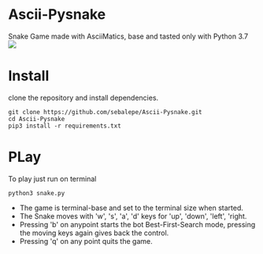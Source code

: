 # Ascii-Pysnake
Snake Game made with AsciiMatics, base and tasted only with Python 3.7
![](https://github.com/Your_Repository_Name/files/assets/bot_game.gif.gif)

# Install
clone the repository and install dependencies.
```
git clone https://github.com/sebalepe/Ascii-Pysnake.git
cd Ascii-Pysnake
pip3 install -r requirements.txt
```
# PLay
To play just run on terminal
```
python3 snake.py
```

- The game is terminal-base and set to the terminal size when started. 
- The Snake moves with 'w', 's', 'a', 'd' keys for 'up', 'down', 'left', 'right. 
- Pressing 'b' on anypoint starts the bot Best-First-Search mode, pressing the moving keys again gives back the control.
- Pressing 'q' on any point quits the game.
